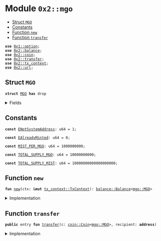 
<a name="0x2_mgo"></a>

# Module `0x2::mgo`



-  [Struct `MGO`](#0x2_mgo_MGO)
-  [Constants](#@Constants_0)
-  [Function `new`](#0x2_mgo_new)
-  [Function `transfer`](#0x2_mgo_transfer)


<pre><code><b>use</b> <a href="../../dependencies/move-stdlib/option.md#0x1_option">0x1::option</a>;
<b>use</b> <a href="../../dependencies/mgo-framework/balance.md#0x2_balance">0x2::balance</a>;
<b>use</b> <a href="../../dependencies/mgo-framework/coin.md#0x2_coin">0x2::coin</a>;
<b>use</b> <a href="../../dependencies/mgo-framework/transfer.md#0x2_transfer">0x2::transfer</a>;
<b>use</b> <a href="../../dependencies/mgo-framework/tx_context.md#0x2_tx_context">0x2::tx_context</a>;
<b>use</b> <a href="../../dependencies/mgo-framework/url.md#0x2_url">0x2::url</a>;
</code></pre>



<a name="0x2_mgo_MGO"></a>

## Struct `MGO`



<pre><code><b>struct</b> <a href="../../dependencies/mgo-framework/mgo.md#0x2_mgo_MGO">MGO</a> <b>has</b> drop
</code></pre>



<details>
<summary>Fields</summary>


<dl>
<dt>
<code>dummy_field: bool</code>
</dt>
<dd>

</dd>
</dl>


</details>

<a name="@Constants_0"></a>

## Constants


<a name="0x2_mgo_ENotSystemAddress"></a>



<pre><code><b>const</b> <a href="../../dependencies/mgo-framework/mgo.md#0x2_mgo_ENotSystemAddress">ENotSystemAddress</a>: u64 = 1;
</code></pre>



<a name="0x2_mgo_EAlreadyMinted"></a>



<pre><code><b>const</b> <a href="../../dependencies/mgo-framework/mgo.md#0x2_mgo_EAlreadyMinted">EAlreadyMinted</a>: u64 = 0;
</code></pre>



<a name="0x2_mgo_MIST_PER_MGO"></a>



<pre><code><b>const</b> <a href="../../dependencies/mgo-framework/mgo.md#0x2_mgo_MIST_PER_MGO">MIST_PER_MGO</a>: u64 = 1000000000;
</code></pre>



<a name="0x2_mgo_TOTAL_SUPPLY_MGO"></a>



<pre><code><b>const</b> <a href="../../dependencies/mgo-framework/mgo.md#0x2_mgo_TOTAL_SUPPLY_MGO">TOTAL_SUPPLY_MGO</a>: u64 = 10000000000;
</code></pre>



<a name="0x2_mgo_TOTAL_SUPPLY_MIST"></a>



<pre><code><b>const</b> <a href="../../dependencies/mgo-framework/mgo.md#0x2_mgo_TOTAL_SUPPLY_MIST">TOTAL_SUPPLY_MIST</a>: u64 = 10000000000000000000;
</code></pre>



<a name="0x2_mgo_new"></a>

## Function `new`



<pre><code><b>fun</b> <a href="../../dependencies/mgo-framework/mgo.md#0x2_mgo_new">new</a>(ctx: &<b>mut</b> <a href="../../dependencies/mgo-framework/tx_context.md#0x2_tx_context_TxContext">tx_context::TxContext</a>): <a href="../../dependencies/mgo-framework/balance.md#0x2_balance_Balance">balance::Balance</a>&lt;<a href="../../dependencies/mgo-framework/mgo.md#0x2_mgo_MGO">mgo::MGO</a>&gt;
</code></pre>



<details>
<summary>Implementation</summary>


<pre><code><b>fun</b> <a href="../../dependencies/mgo-framework/mgo.md#0x2_mgo_new">new</a>(ctx: &<b>mut</b> TxContext): Balance&lt;<a href="../../dependencies/mgo-framework/mgo.md#0x2_mgo_MGO">MGO</a>&gt; {
    <b>assert</b>!(<a href="../../dependencies/mgo-framework/tx_context.md#0x2_tx_context_sender">tx_context::sender</a>(ctx) == @0x0, <a href="../../dependencies/mgo-framework/mgo.md#0x2_mgo_ENotSystemAddress">ENotSystemAddress</a>);
    <b>assert</b>!(<a href="../../dependencies/mgo-framework/tx_context.md#0x2_tx_context_epoch">tx_context::epoch</a>(ctx) == 0, <a href="../../dependencies/mgo-framework/mgo.md#0x2_mgo_EAlreadyMinted">EAlreadyMinted</a>);

    <b>let</b> (treasury, metadata) = <a href="../../dependencies/mgo-framework/coin.md#0x2_coin_create_currency">coin::create_currency</a>(
        <a href="../../dependencies/mgo-framework/mgo.md#0x2_mgo_MGO">MGO</a> {},
        9,
        b"<a href="../../dependencies/mgo-framework/mgo.md#0x2_mgo_MGO">MGO</a>",
        b"Mgo",
        // TODO: add appropriate description and logo <a href="../../dependencies/mgo-framework/url.md#0x2_url">url</a>
        b"",
        <a href="../../dependencies/move-stdlib/option.md#0x1_option_none">option::none</a>(),
        ctx
    );
    <a href="../../dependencies/mgo-framework/transfer.md#0x2_transfer_public_freeze_object">transfer::public_freeze_object</a>(metadata);
    <b>let</b> supply = <a href="../../dependencies/mgo-framework/coin.md#0x2_coin_treasury_into_supply">coin::treasury_into_supply</a>(treasury);
    <b>let</b> total_mgo = <a href="../../dependencies/mgo-framework/balance.md#0x2_balance_increase_supply">balance::increase_supply</a>(&<b>mut</b> supply, <a href="../../dependencies/mgo-framework/mgo.md#0x2_mgo_TOTAL_SUPPLY_MIST">TOTAL_SUPPLY_MIST</a>);
    <a href="../../dependencies/mgo-framework/balance.md#0x2_balance_destroy_supply">balance::destroy_supply</a>(supply);
    total_mgo
}
</code></pre>



</details>

<a name="0x2_mgo_transfer"></a>

## Function `transfer`



<pre><code><b>public</b> entry <b>fun</b> <a href="../../dependencies/mgo-framework/transfer.md#0x2_transfer">transfer</a>(c: <a href="../../dependencies/mgo-framework/coin.md#0x2_coin_Coin">coin::Coin</a>&lt;<a href="../../dependencies/mgo-framework/mgo.md#0x2_mgo_MGO">mgo::MGO</a>&gt;, recipient: <b>address</b>)
</code></pre>



<details>
<summary>Implementation</summary>


<pre><code><b>public</b> entry <b>fun</b> <a href="../../dependencies/mgo-framework/transfer.md#0x2_transfer">transfer</a>(c: <a href="../../dependencies/mgo-framework/coin.md#0x2_coin_Coin">coin::Coin</a>&lt;<a href="../../dependencies/mgo-framework/mgo.md#0x2_mgo_MGO">MGO</a>&gt;, recipient: <b>address</b>) {
    <a href="../../dependencies/mgo-framework/transfer.md#0x2_transfer_public_transfer">transfer::public_transfer</a>(c, recipient)
}
</code></pre>



</details>
